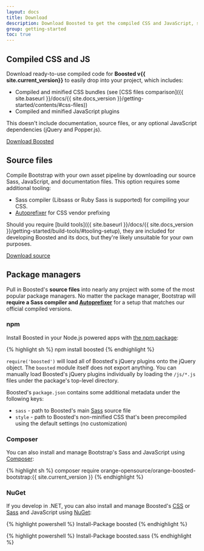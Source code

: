 ```yaml
---
layout: docs
title: Download
description: Download Boosted to get the compiled CSS and JavaScript, source code, or include it with your favorite package managers like npm, RubyGems, and more.
group: getting-started
toc: true
---
```


## Compiled CSS and JS

Download ready-to-use compiled code for **Boosted v{{ site.current_version}}** to easily drop into your project, which includes:

- Compiled and minified CSS bundles (see [CSS files comparison]({{ site.baseurl }}/docs/{{ site.docs_version }}/getting-started/contents/#css-files))
- Compiled and minified JavaScript plugins

This doesn't include documentation, source files, or any optional JavaScript dependencies (jQuery and Popper.js).

<a href="{{ site.download.dist }}" class="btn btn-lg btn-secondary">Download Boosted</a>

## Source files

Compile Bootstrap with your own asset pipeline by downloading our source Sass, JavaScript, and documentation files. This option requires some additional tooling:

- Sass compiler (Libsass or Ruby Sass is supported) for compiling your CSS.
- [Autoprefixer](https://github.com/postcss/autoprefixer) for CSS vendor prefixing

Should you require [build tools]({{ site.baseurl }}/docs/{{ site.docs_version }}/getting-started/build-tools/#tooling-setup), they are included for developing Boosted and its docs, but they're likely unsuitable for your own purposes.

<a href="{{ site.download.source }}" class="btn btn-secondary">Download source</a>

## Package managers

Pull in Boosted's **source files** into nearly any project with some of the most popular package managers. No matter the package manager, Bootstrap will **require a Sass compiler and [Autoprefixer](https://github.com/postcss/autoprefixer)** for a setup that matches our official compiled versions.

### npm

Install Boosted in your Node.js powered apps with [the npm package](https://www.npmjs.com/package/boosted):

{% highlight sh %}
npm install boosted
{% endhighlight %}

`require('boosted')` will load all of Boosted's jQuery plugins onto the jQuery object. The `boosted` module itself does not export anything. You can manually load Boosted's jQuery plugins individually by loading the `/js/*.js` files under the package's top-level directory.

Boosted's `package.json` contains some additional metadata under the following keys:

- `sass` - path to Boosted's main [Sass](http://sass-lang.com/) source file
- `style` - path to Boosted's non-minified CSS that's been precompiled using the default settings (no customization)

### Composer

You can also install and manage Bootstrap's Sass and JavaScript using [Composer](https://getcomposer.org/):

{% highlight sh %}
composer require orange-opensource/orange-boosted-bootstrap:{{ site.current_version }}
{% endhighlight %}

### NuGet

If you develop in .NET, you can also install and manage Boosted's [CSS](https://www.nuget.org/packages/boosted/) or [Sass](https://www.nuget.org/packages/boosted.sass/) and JavaScript using [NuGet](https://www.nuget.org/):

{% highlight powershell %}
Install-Package boosted
{% endhighlight %}

{% highlight powershell %}
Install-Package boosted.sass
{% endhighlight %}
